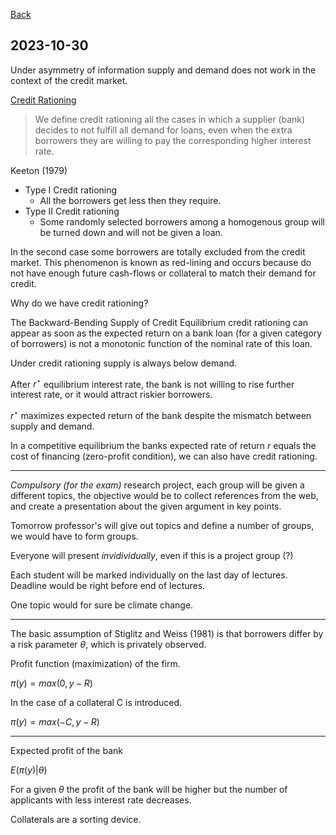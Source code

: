 
[Back](00.md)

## 2023-10-30

Under asymmetry of information supply and demand does not work in the context of the credit market.

[Credit Rationing](https://en.wikipedia.org/wiki/Credit_rationing)

>We define credit rationing all the cases in which a supplier (bank) decides to not fulfill all demand  for loans, even when the extra borrowers they are willing to pay the corresponding higher interest rate.

Keeton (1979)

- Type I Credit rationing
   - All the borrowers get less then they require.
- Type II Credit rationing
   - Some randomly selected borrowers among a homogenous group will be turned down and will not be given a loan.

In the second case some borrowers are totally excluded from the credit market.  This phenomenon is known as red-lining and occurs because do not have enough future cash-flows or collateral  to match their demand for credit.

Why do we have credit rationing?

The Backward-Bending Supply of Credit
Equilibrium credit rationing can appear as soon as the expected return on a bank loan (for a given category of borrowers) is not a monotonic function of the nominal rate of this loan.

Under credit rationing supply is always below demand.

After $r^\star$ equilibrium interest rate, the bank is not willing to rise further interest rate, or it would attract riskier borrowers.

$r^\star$ maximizes expected return of the bank despite the mismatch between supply and demand.

In a competitive equilibrium the banks expected rate of return $r$  equals the cost of financing (zero-profit condition), we can also have credit rationing.

---

*Compulsory (for the exam)* research project, each group will be given a different topics, the objective would be to collect references from the web, and create a presentation about the given argument in key points.

Tomorrow professor's will give out topics and define a number of groups, we would have to form groups.

Everyone will present *invidividually*, even if this is a project group  (?)

Each student will be marked individually on the last day of lectures.
Deadline would be right before end of lectures.

One topic would for sure be climate change.

---

The basic assumption of Stiglitz and Weiss (1981) is that borrowers differ by a risk parameter $\theta$, which is privately observed.

Profit function (maximization) of the firm.

$\pi(y) = max(0,y-R)$

In the case of a collateral C is introduced.

$\pi(y) = max(-C,y-R)$

---

Expected profit of the bank

$E(\pi(y)|\theta)$

For a given $\theta$ the profit of the bank will be higher but the number of applicants with less interest rate decreases.

Collaterals are a sorting device.

